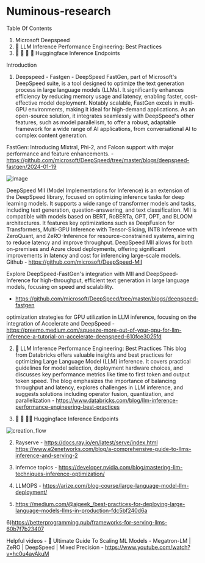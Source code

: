 # Numinous-research



Table Of Contents

1) Microsoft Deepspeed
2) 🚀 LLM Inference Performance Engineering: Best Practices
3) 🤗 🤗 🤗 🤗  Huggingface Inference Endpoints
   
Introduction
1) Deepspeed - 
  Fastgen - DeepSpeed FastGen, part of Microsoft's DeepSpeed suite, is a tool designed to optimize the text generation process in large language models (LLMs). It significantly enhances efficiency by reducing memory usage and latency, enabling faster, cost-effective model deployment. Notably scalable, FastGen excels in multi-GPU environments, making it ideal for high-demand applications. As an open-source solution, it integrates seamlessly with DeepSpeed's other features, such as model parallelism, to offer a robust, adaptable framework for a wide range of AI applications, from conversational AI to complex content generation.
  
  FastGen: Introducing Mixtral, Phi-2, and Falcon support with major performance and feature enhancements. - https://github.com/microsoft/DeepSpeed/tree/master/blogs/deepspeed-fastgen/2024-01-19
  
  ![image](https://github.com/MandilKarki/Numinous-research/assets/71919875/ffb5c871-1c6d-4508-9221-874bcdd51e6b)
  
  DeepSpeed MII (Model Implementations for Inference) is an extension of the DeepSpeed library, focused on optimizing inference tasks for deep learning models. It supports a wide range of transformer models and tasks, including text generation, question-answering, and text classification. MII is compatible with models based on BERT, RoBERTa, GPT, OPT, and BLOOM architectures. It features key optimizations such as DeepFusion for Transformers, Multi-GPU Inference with Tensor-Slicing, INT8 Inference with ZeroQuant, and ZeRO-Inference for resource-constrained systems, aiming to reduce latency and improve throughput. DeepSpeed MII allows for both on-premises and Azure cloud deployments, offering significant improvements in latency and cost for inferencing large-scale models. Github - https://github.com/microsoft/DeepSpeed-MII
  
  Explore DeepSpeed-FastGen's integration with MII and DeepSpeed-Inference for high-throughput, efficient text generation in large language models, focusing on speed and scalability. 
  - https://github.com/microsoft/DeepSpeed/tree/master/blogs/deepspeed-fastgen
  
  optimization strategies for GPU utilization in LLM inference, focusing on the integration of Accelerate and DeepSpeed - https://preemo.medium.com/squeeze-more-out-of-your-gpu-for-llm-inference-a-tutorial-on-accelerate-deepspeed-610fce3025fd

2) 🚀 LLM Inference Performance Engineering: Best Practices
    This blog from Databricks offers valuable insights and best practices for optimizing Large Language Model (LLM) inference. It covers practical guidelines for model selection, deployment hardware choices, and discusses key performance metrics like time to first token and output token speed. The blog emphasizes the importance of balancing throughput and latency, explores challenges in LLM inference, and suggests solutions including operator fusion, quantization, and parallelization - https://www.databricks.com/blog/llm-inference-performance-engineering-best-practices


3) 🤗 🤗 🤗🤗  Huggingface Inference Endpoints




![creation_flow](https://github.com/MandilKarki/Numinous-research/assets/71919875/5193d857-0e1c-4b83-8e03-894227489345)




   


2) Rayserve - https://docs.ray.io/en/latest/serve/index.html https://www.e2enetworks.com/blog/a-comprehensive-guide-to-llms-inference-and-serving-2

3) infernce topics - https://developer.nvidia.com/blog/mastering-llm-techniques-inference-optimization/




4) LLMOPS - https://arize.com/blog-course/large-language-model-llm-deployment/
5) https://medium.com/@aigeek_/best-practices-for-deploying-large-language-models-llms-in-production-fdc5bf240d6a


6)https://betterprogramming.pub/frameworks-for-serving-llms-60b7f7b23407





Helpful videos - 
📘 Ultimate Guide To Scaling ML Models - Megatron-LM | ZeRO | DeepSpeed | Mixed Precision - https://www.youtube.com/watch?v=hc0u4avAkuM

